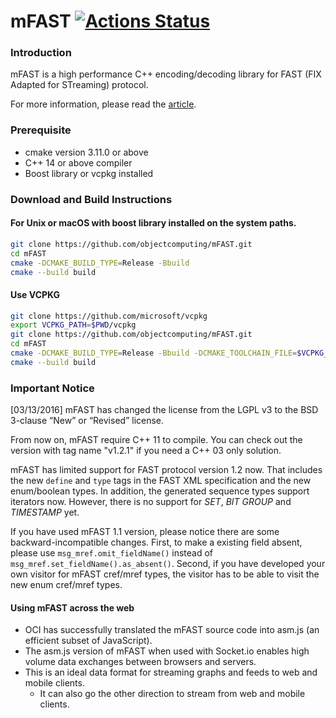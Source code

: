 # mFAST [![Actions Status](https://github.com/objectcomputing/mFAST/workflows/main/badge.svg)](https://github.com/objectcomputing/mFAST/actions)

### Introduction


mFAST is a high performance C++ encoding/decoding library for FAST (FIX Adapted for STreaming) protocol.

For more information, please read the [article](http://objectcomputing.github.io/mFAST/).

### Prerequisite
- cmake version 3.11.0 or above
- C++ 14 or above compiler
- Boost library or vcpkg installed
### Download and Build Instructions

#### For Unix or macOS with boost library installed on the system paths.

```bash
git clone https://github.com/objectcomputing/mFAST.git
cd mFAST
cmake -DCMAKE_BUILD_TYPE=Release -Bbuild
cmake --build build
```

#### Use VCPKG

```bash
git clone https://github.com/microsoft/vcpkg
export VCPKG_PATH=$PWD/vcpkg
git clone https://github.com/objectcomputing/mFAST.git
cd mFAST
cmake -DCMAKE_BUILD_TYPE=Release -Bbuild -DCMAKE_TOOLCHAIN_FILE=$VCPKG_PATH/scripts/buildsystems/vcpkg.cmake
cmake --build build
```

### Important Notice

[03/13/2016] mFAST has changed the license from the LGPL v3 to the BSD 3-clause “New” or “Revised” license.

From now on, mFAST require C++ 11 to compile. You can check out the version with tag name "v1.2.1" if you need a C++ 03 only solution.

mFAST has limited support for FAST protocol version 1.2 now. That includes the new `define` and `type` tags in the FAST XML specification and the new enum/boolean types.
In addition, the generated sequence types support iterators now. However, there is no support for *SET*, *BIT GROUP* and *TIMESTAMP* yet.


If you have used mFAST 1.1 version, please notice there are some backward-incompatible changes. First, to make a existing field absent, please use `msg_mref.omit_fieldName()` instead of `msg_mref.set_fieldName().as_absent()`. Second, if you have developed your own visitor for mFAST cref/mref types, the visitor has to be able to visit the new enum cref/mref types.

#### Using mFAST across the web
* OCI has successfully translated the mFAST source code into asm.js (an efficient subset of JavaScript).
* The asm.js version of mFAST when used with Socket.io enables high volume data exchanges between browsers and servers.
* This is an ideal data format for streaming graphs and feeds to web and mobile clients.
  * It can also go the other direction to stream from web and mobile clients.

